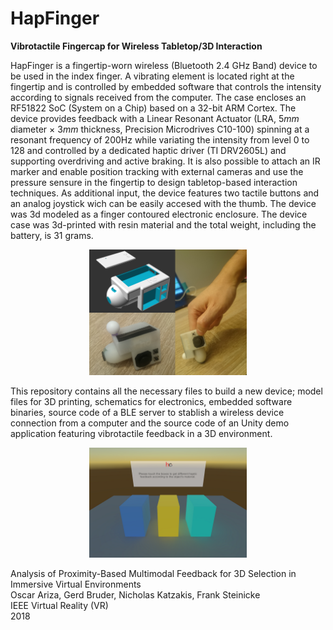 # HapFinger
<b>Vibrotactile Fingercap for Wireless Tabletop/3D Interaction</b>


HapFinger is a fingertip-worn wireless (Bluetooth 2.4 GHz Band) device to be used in the index finger.
A vibrating element is located right at the fingertip and is controlled by embedded software that controls the intensity according to signals received from the computer. The case encloses an RF51822 SoC (System on a Chip) based on a 32-bit ARM Cortex.
The device provides feedback with a Linear Resonant Actuator (LRA, $5mm$ diameter $\times$ $3mm$ thickness, Precision Microdrives C10-100) spinning at a resonant frequency of 200Hz while variating the intensity from level 0 to 128 and controlled by a dedicated haptic driver (TI DRV2605L) and supporting overdriving and active braking.
It is also possible to attach an IR marker and enable position tracking with external cameras and use the pressure sensure in the fingertip to design tabletop-based interaction techniques. As additional input, the device features two tactile buttons and an analog joystick wich can be easily accesed with the thumb.
The device was 3d modeled as a finger contoured electronic enclosure. The device case was 3d-printed with resin material and the total weight, including the battery, is 31 grams.

<p align="center"><img src="Media/device.png" width="50%"></p>

This repository contains all the necessary files to build a new device; model files for 3D printing, schematics for electronics, embedded software binaries, source code of a BLE server to stablish a wireless device connection from a computer and the source code of an Unity demo application featuring vibrotactile feedback in a 3D environment.

<p align="center"><img src="Media/app.png" width="50%"></p>

Analysis of Proximity-Based Multimodal Feedback for 3D Selection in Immersive Virtual Environments<br/>
Oscar Ariza, Gerd Bruder, Nicholas Katzakis, Frank Steinicke<br/>
IEEE Virtual Reality (VR)<br/>
2018
